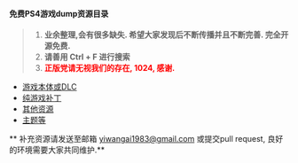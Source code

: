 #### 免费PS4游戏dump资源目录

> 1. **业余整理,会有很多缺失. 希望大家发现后不断传播并且不断完善. 完全开源免费.**
> 2. **请善用 Ctrl + F 进行搜索**
> 3. **<font style='color:red'>正版党请无视我们的存在, 1024, 感谢.</font>**

* [游戏本体或DLC](/游戏本体或DLC.md)
* [纯游戏补丁](/纯游戏补丁.md)
* [其他资源](/其他资源.md)
* [主题等](/主题等)

** 补充资源请发送至邮箱 yiwangai1983@gmail.com 或提交pull request, 良好的环境需要大家共同维护.**

